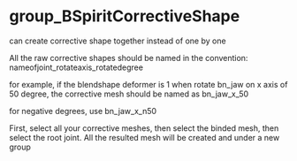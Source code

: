 # group_BSpiritCorrectiveShape
can create corrective shape together instead of one by one

All the raw corrective shapes should be named in the convention:
nameofjoint_rotateaxis_rotatedegree

for example, if the blendshape deformer is 1 when rotate bn_jaw on x axis of 50 degree, the corrective mesh should be named as
bn_jaw_x_50

for negative degrees, use
bn_jaw_x_n50

First, select all your corrective meshes, then select the binded mesh, then select the root joint. All the resulted mesh will be created and under a new group
